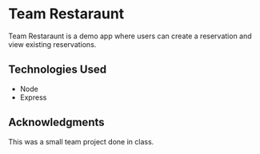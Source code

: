 # Team Restaraunt

Team Restaraunt is a demo app where users can create a reservation and view existing reservations.

## Technologies Used

* Node
* Express


## Acknowledgments

This was a small team project done in class. 
